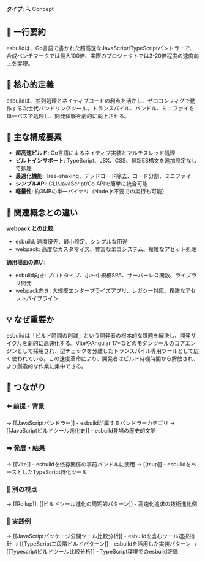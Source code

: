 **タイプ**: 🔍 Concept

## 📝 一行要約
esbuildは、Go言語で書かれた超高速なJavaScript/TypeScriptバンドラーで、合成ベンチマークでは最大100倍、実際のプロジェクトでは3-20倍程度の速度向上を実現。

## 🎯 核心的定義
esbuildは、並列処理とネイティブコードの利点を活かし、ゼロコンフィグで動作する次世代バンドリングツール。トランスパイル、バンドル、ミニファイを単一パスで処理し、開発体験を劇的に向上させる。

## 🌟 主な構成要素
- **超高速ビルド**: Go言語によるネイティブ実装とマルチスレッド処理
- **ビルトインサポート**: TypeScript、JSX、CSS、最新ES構文を追加設定なしで処理
- **最適化機能**: Tree-shaking、デッドコード除去、コード分割、ミニファイ
- **シンプルAPI**: CLI/JavaScript/Go APIで簡単に統合可能
- **軽量性**: 約3MBの単一バイナリ（Node.js不要での実行も可能）

## 🔄 関連概念との違い
**webpack との比較**:
- esbuild: 速度優先、最小設定、シンプルな用途
- webpack: 高度なカスタマイズ、豊富なエコシステム、複雑なアセット処理

**適用場面の違い**:
- esbuild向き: プロトタイプ、小〜中規模SPA、サーバーレス関数、ライブラリ開発
- webpack向き: 大規模エンタープライズアプリ、レガシー対応、複雑なアセットパイプライン

## 💡 なぜ重要か
esbuildは「ビルド時間の削減」という開発者の根本的な課題を解決し、開発サイクルを劇的に高速化する。ViteやAngular 17+などのモダンツールのコアエンジンとして採用され、型チェックを分離したトランスパイル専用ツールとして広く使われている。この速度革命により、開発者はビルド待機時間から解放され、より創造的な作業に集中できる。

## 🔗 つながり
### ⬅️ 前提・背景
→ [[JavaScriptバンドラー]] - esbuildが属するバンドラーカテゴリ
→ [[JavaScriptビルドツール進化史]] - esbuild登場の歴史的文脈

### ➡️ 発展・結果
→ [[Vite]] - esbuildを依存関係の事前バンドルに使用
→ [[tsup]] - esbuildをベースとしたTypeScript特化ツール

### 🔀 別の視点
→ [[Rollup]], [[ビルドツール進化の周期的パターン]] - 高速化追求の技術進化例

### 🎯 実践例
→ [[JavaScriptパッケージ公開ツール比較分析]] - esbuildを含むツール選択指針
→ [[TypeScript二段階ビルドパターン]] - esbuildを活用した実装パターン
→ [[Typescriptビルドツール比較分析]] - TypeScript環境でのesbuild評価